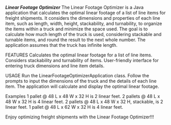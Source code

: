 ***Linear Footage Optimizer***
The Linear Footage Optimizer is a Java application that calculates the optimal linear footage of a list of line items for freight shipments. 
It considers the dimensions and properties of each line item, such as length, width, height, stackability, and turnability, to organize the items within a truck and minimize the space used. 
The goal is to calculate how much length of the truck is used, considering stackable and turnable items, and round the result to the next whole number. The application assumes that the truck has infinite length.

FEATURES
Calculates the optimal linear footage for a list of line items.
Considers stackability and turnability of items.
User-friendly interface for entering truck dimensions and line item details.

USAGE
Run the LinearFootageOptimizerApplication class.
Follow the prompts to input the dimensions of the truck and the details of each line item.
The application will calculate and display the optimal linear footage.

Examples
1 pallet @ 48 L x 48 W x 32 H is 2 linear feet.
2 pallets @ 48 L x 48 W x 32 H is 4 linear feet.
2 pallets @ 48 L x 48 W x 32 H, stackable, is 2 linear feet.
1 pallet @ 48 L x 62 W x 32 H is 4 linear feet.

Enjoy optimizing freight shipments with the Linear Footage Optimizer!!!
